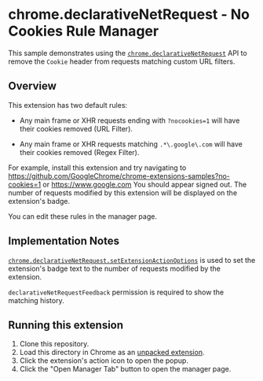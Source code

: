 # chrome.declarativeNetRequest - No Cookies Rule Manager

This sample demonstrates using the [`chrome.declarativeNetRequest`](https://developer.chrome.com/docs/extensions/reference/declarativeNetRequest/) API to remove the `Cookie` header from requests matching custom URL filters.

## Overview

This extension has two default rules:

* Any main frame or XHR requests ending with `?nocookies=1` will have their cookies removed (URL Filter).

* Any main frame or XHR requests matching `.*\.google\.com` will have their cookies removed (Regex Filter).

For example, install this extension and try navigating to <https://github.com/GoogleChrome/chrome-extensions-samples?no-cookies=1> or <https://www.google.com> You should appear signed out. The number of requests modified by this extension will be displayed on the extension's badge.

You can edit these rules in the manager page.

## Implementation Notes

[`chrome.declarativeNetRequest.setExtensionActionOptions`](https://developer.chrome.com/docs/extensions/reference/declarativeNetRequest/#method-setExtensionActionOptions) is used to set the extension's badge text to the number of requests modified by the extension.

`declarativeNetRequestFeedback` permission is required to show the matching history.

## Running this extension

1. Clone this repository.
2. Load this directory in Chrome as an [unpacked extension](https://developer.chrome.com/docs/extensions/mv3/getstarted/development-basics/#load-unpacked).
3. Click the extension's action icon to open the popup.
4. Click the "Open Manager Tab" button to open the manager page.
